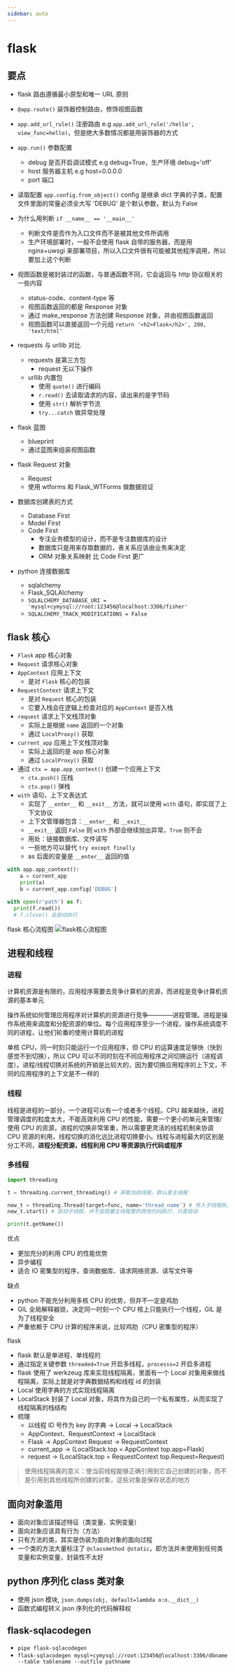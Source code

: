 ```yaml
---
sidebar: auto
---
```


# flask

## 要点

- flask 路由遵循最小原型和唯一 URL 原则

- `@app.route()` 装饰器控制路由，修饰视图函数

- `app.add_url_rule()` 注册路由 e.g `app.add_url_rule('/hello', view_func=hello)`，但是绝大多数情况都是用装饰器的方式

- `app.run()` 参数配置

  - debug 是否开启调试模式 e.g debug=True，生产环境 debug='off'
  - host 服务器主机 e.g host=0.0.0.0
  - port 端口

- 读取配置 `app.config.from_object()` config 是继承 dict 字典的子类，配置文件里面的常量必须全大写 'DEBUG' 是个默认参数，默认为 False

- 为什么用判断 `if __name__ == '__main__'`

  - 判断文件是否作为入口文件而不是被其他文件所调用
  - 生产环境部署时，一般不会使用 flask 自带的服务器，而是用 nginx+uwsgi 来部署项目，所以入口文件很有可能被其他程序调用，所以要加上这个判断

- 视图函数是被封装过的函数，与普通函数不同，它会返回与 http 协议相关的一些内容

  - status-code、content-type 等
  - 视图函数返回的都是 Response 对象
  - 通过 make_response 方法创建 Response 对象，并由视图函数返回
  - 视图函数可以直接返回一个元组 `return '<h2>Flask</h2>', 200, 'text/html'`

- requests 与 urllib 对比

  - requests 是第三方包
    - request 无以下操作
  - urllib 内置包
    - 使用 `quote()` 进行编码
    - `r.read()` 去读取请求的内容，读出来的是字节码
    - 使用 `str()` 解析字节流
    - `try...catch` 做异常处理

- flask 蓝图
  - blueprint
  - 通过蓝图来组装视图函数
- flask Request 对象
  - Request
  - 使用 wtforms 和 Flask_WTForms 做数据验证
- 数据库创建表的方式
  - Database First
  - Model First
  - Code First
    - 专注业务模型的设计，而不是专注数据库的设计
    - 数据库只是用来存取数据的，表关系应该由业务来决定
    - ORM 对象关系映射 比 Code First 更广
- python 连接数据库
  - sqlalchemy
  - Flask_SQLAlchemy
  - `SQLALCHEMY_DATABASE_URI = 'mysql+cymysql://root:123456@localhost:3306/fisher'`
  - `SQLALCHEMY_TRACK_MODIFICATIONS = False`

## flask 核心

- `Flask` app 核心对象
- `Request` 请求核心对象
- `AppContext` 应用上下文
  - 是对 `Flask` 核心的包装
- `RequestContext` 请求上下文
  - 是对 `Request` 核心的包装
  - 它要入栈会在逻辑上检查对应的 `AppContext` 是否入栈
- `request` 请求上下文栈顶对象
  - 实际上是根据 `name` 返回的一个对象
  - 通过 `LocalProxy()` 获取
- `current_app` 应用上下文栈顶对象
  - 实际上返回的是 app 核心对象
  - 通过 `LocalProxy()` 获取
- 通过 `ctx = app.app_context()` 创建一个应用上下文
  - `ctx.push()` 压栈
  - `ctx.pop()` 弹栈
- `with` 语句，上下文表达式
  - 实现了 `__enter__` 和 `__exit__` 方法，就可以使用 `with` 语句，即实现了上下文协议
  - 上下文管理器包含：`__enter__` 和 `__exit__`
  - `__exit__` 返回 `False` 则 `with` 外部会继续抛出异常，`True` 则不会
  - 用处：链接数据库、文件读写
  - 一些地方可以替代 `try except finally`
  - as 后面的变量是 `__enter__` 返回的值

```python
with app.app_context():
    a = current_app
    print(a)
    b = current_app.config['DEBUG']

with open(r'path') as f:
  print(f.read())
  # f.close() 会自动执行
```

flask 核心流程图
![flask核心流程图](./image/002001.png)

## 进程和线程

### 进程

计算机资源是有限的，应用程序需要去竞争计算机的资源，而进程是竞争计算机资源的基本单元

操作系统如何管理应用程序对计算机的资源进行竞争————进程管理。进程是操作系统用来调度和分配资源的单位。每个应用程序至少一个进程，操作系统调度不同的进程，让他们轮番的使用计算机的进程

单核 CPU，同一时刻只能运行一个应用程序，但 CPU 的运算速度足够快（快到感觉不到切换），所以 CPU 可以不同时刻在不同应用程序之间切换运行（进程调度）。进程/线程切换对系统的开销是比较大的，因为要切换应用程序的上下文，不同的应用程序的上下文是不一样的

### 线程

线程是进程的一部分，一个进程可以有一个或者多个线程。CPU 越来越快，进程管理调度的粒度太大，不能高效利用 CPU 的性能，需要一个更小的单元来管理/使用 CPU 的资源，进程的切换非常笨重，所以需要更灵活的线程机制来协调 CPU 资源的利用，线程切换的消化远比进程切换要小。线程与进程最大的区别是分工不同，**进程分配资源，线程利用 CPU 等资源执行代码或程序**

### 多线程

```python
import threading

t = threading.current_threading() # 获取当前线程，默认是主线程

new_t = threading.Thread(target=func, name='thread_name') # 传入子线程执行的目标函数
new_t.start() # 启动子线程，并不会阻塞主线程里的其他代码执行，只是启动

print(t.getName())
```

优点

- 更加充分的利用 CPU 的性能优势
- 异步编程
- 适合 IO 密集型的程序，查询数据库、请求网络资源、读写文件等

缺点

- python 不能充分利用多核 CPU 的优势，但并不一定是鸡肋
- GIL 全局解释器锁，决定同一时刻一个 CPU 核上只能执行一个线程，GIL 是为了线程安全
- 严重依赖于 CPU 计算的程序来说，比较鸡肋（CPU 密集型的程序）

flask

- flask 默认是单进程、单线程的
- 通过指定关键参数 `threaded=True` 开启多线程，`processs=2` 开启多进程
- flask 使用了 werkzeug 库来实现线程隔离，里面有一个 Local 对象用来做线程隔离，实际上就是对字典数据结构和线程 id 的封装
- Local 使用字典的方式实现线程隔离
- LocalStack 封装了 Local 对象，将其作为自己的一个私有属性，从而实现了线程隔离的栈结构
- 梳理
  - 以线程 ID 号作为 key 的字典 → Local → LocalStack
  - AppContext、RequestContext → LocalStack
  - Flask → AppContext Request → RequestContext
  - current_app → (LocalStack.top = AppContext top.app=Flask)
  - request → (LocalStack.top = RequestContext top.Request=Request)

> 使用线程隔离的意义：使当前线程能够正确引用到它自己创建的对象，而不是引用到其他线程所创建的对象，这些对象是保存状态的地方

## 面向对象滥用

- 面向对象应该描述特征（类变量、实例变量）
- 面向对象应该具有行为（方法）
- 只有方法的类，其实是伪装为面向对象的面向过程
- 一个类的方法大量标注了 `@classmethod @static`，即方法并未使用到任何类变量和实例变量，封装性不太好

## python 序列化 class 类对象

- 使用 json 模块, `json.dumps(obj, default=lambda o:o.__dict__)`
- 函数式编程转义 json 序列化的代码解释权

## flask-sqlacodegen

- `pipe flask-sqlacodegen`
- `flask-sqlacodegen mysql+cymysql://root:123456@localhost:3306/dbname --table tablename --outfile pathname`
